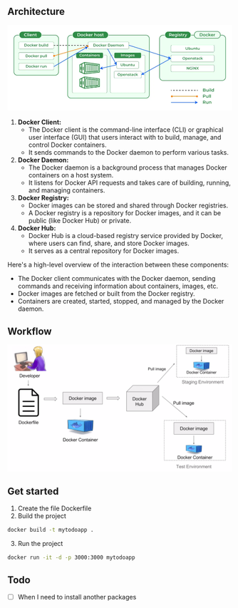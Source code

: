 ## Architecture

<img src="./architecture.webp" style="object-fit: containt;" />

1. **Docker Client:**
    - The Docker client is the command-line interface (CLI) or graphical user interface (GUI) that users interact with to build, manage, and control Docker containers.
    - It sends commands to the Docker daemon to perform various tasks.
2. **Docker Daemon:**
    - The Docker daemon is a background process that manages Docker containers on a host system.
    - It listens for Docker API requests and takes care of building, running, and managing containers.
3. **Docker Registry:**
    - Docker images can be stored and shared through Docker registries.
    - A Docker registry is a repository for Docker images, and it can be public (like Docker Hub) or private.
4. **Docker Hub:**
    - Docker Hub is a cloud-based registry service provided by Docker, where users can find, share, and store Docker images.
    - It serves as a central repository for Docker images.

Here's a high-level overview of the interaction between these components:

-   The Docker client communicates with the Docker daemon, sending commands and receiving information about containers, images, etc.
-   Docker images are fetched or built from the Docker registry.
-   Containers are created, started, stopped, and managed by the Docker daemon.

## Workflow

<img src="./workflow.png" style="object-fit: containt;" />

## Get started

1. Create the file Dockerfile
2. Build the project

```bash
docker build -t mytodoapp .
```

3. Run the project

```bash
docker run -it -d -p 3000:3000 mytodoapp
```

## Todo

-   [ ] When I need to install another packages

